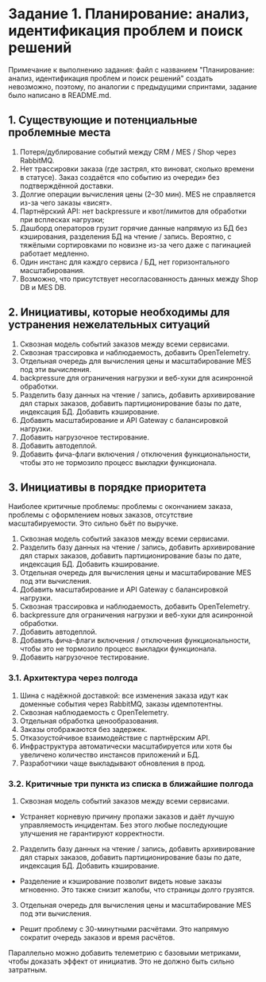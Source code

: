 # Задание 1. Планирование: анализ, идентификация проблем и поиск решений
Примечание к выполнению задания: файл с названием "Планирование: анализ, идентификация проблем и поиск решений" создать невозможно, поэтому, по аналогии с предыдущими спринтами, задание было написано в README.md.

## 1. Cуществующие и потенциальные проблемные места
1. Потеря/дублирование событий между CRM / MES / Shop через RabbitMQ.
2. Нет трассировки заказа (где застрял, кто виноват, сколько времени в статусе). Заказ создаётся «по событию из очереди» без подтверждённой доставки.
3. Долгие операции вычисления цены (2–30 мин). MES не справляется из-за чего заказы «висят».
4. Партнёрский API: нет backpressure и квот/лимитов для обработки при всплесках нагрузки; 
5. Дашборд операторов грузит горячие данные напрямую из БД без кэширования, разделения БД на чтение / запись. Вероятно, с тяжёлыми сортировками по новизне из-за чего даже с пагинацией работает медленно.
6. Один инстанс для каждго сервиса / БД, нет горизонтального масштабирования.
7. Возможно, что присутствует несогласованность данных между Shop DB и MES DB.

## 2. Инициативы, которые необходимы для устранения нежелательных ситуаций
1. Сквозная модель событий заказов между всеми сервисами.
2. Сквозная трассировка и наблюдаемость, добавить OpenTelemetry.
3. Отдельная очередь для вычисления цены и масштабирование MES под эти вычисления.
4. backpressure для ограничения нагрузки и веб-хуки для асинронной обработки.
5. Разделить базу данных на чтение / запись, добавить архивирование дял старых заказов, добавить партиционирование базы по дате, индексация БД. Добавить кэширование.
6. Добавить масштабирование и API Gateway с балансировкой нагрузки.
7. Добавить нагрузочное тестирование.
8. Добавить автодеплой.
9. Добавить фича-флаги включения / отключения функциональности, чтобы это не тормозило процесс выкладки функционала.


## 3. Инициативы в порядке приоритета
Наиболее критичные проблемы: проблемы с окончанием заказа, проблемы с оформлением новых заказов, отсутствие масштабируемости. Это сильно бьёт по выручке.

1. Сквозная модель событий заказов между всеми сервисами.
2. Разделить базу данных на чтение / запись, добавить архивирование дял старых заказов, добавить партиционирование базы по дате, индексация БД. Добавить кэширование.
3. Отдельная очередь для вычисления цены и масштабирование MES под эти вычисления.
4. Добавить масштабирование и API Gateway с балансировкой нагрузки.
5. Сквозная трассировка и наблюдаемость, добавить OpenTelemetry.
6. backpressure для ограничения нагрузки и веб-хуки для асинронной обработки.
7. Добавить автодеплой.
8. Добавить фича-флаги включения / отключения функциональности, чтобы это не тормозило процесс выкладки функционала.
9. Добавить нагрузочное тестирование.

### 3.1. Архитектура через полгода
1. Шина с надёжной доставкой: все изменения заказа идут как доменные события через RabbitMQ, заказы идемпотентны.
2. Сквозная наблюдаемость с OpenTelemetry.
3. Отдельная обработка ценообразования.
4. Заказы отображаются без задержек.
5. Отказоустойчивое взаимодействие с партнёрским API.
6. Инфраструктура автоматически масштабируется или хотя бы увеличено количество инстансов приложений и БД.
7. Разработчики чаще выкладывают обновления в прод.

### 3.2. Критичные три пункта из списка в ближайшие полгода
1. Сквозная модель событий заказов между всеми сервисами.
- Устраняет корневую причину пропажи заказов и даёт лучшую управляемость инцидентам. Без этого любые последующие улучшения не гарантируют корректности.
2. Разделить базу данных на чтение / запись, добавить архивирование дял старых заказов, добавить партиционирование базы по дате, индексация БД. Добавить кэширование.
- Разделение и кэширование позволит видеть новые заказы мгновенно. Это также снизит жалобы, что страницы долго грузятся.
3. Отдельная очередь для вычисления цены и масштабирование MES под эти вычисления.
- Решит проблему с 30-минутными расчётами. Это напрямую сократит очередь заказов и время расчётов.

Параллельно можно добавить телеметрию с базовыми метриками, чтобы доказать эффект от инициатив. Это не должно быть сильно затратным.